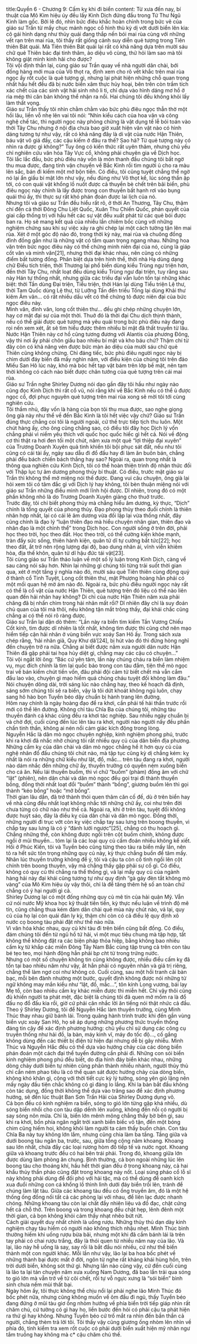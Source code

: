 title:Quyển 6 - Chương 9: Cấm kỵ khi đi biển
content:
Từ xưa đến nay, bí thuật của Mô Kim hiệu úy đều lấy Kinh Dịch đứng đầu trong Tứ Thư Ngũ Kinh làm gốc. Bởi lẽ đó, nhìn bức điêu khắc hoàn chỉnh trong bức vẽ của giáo sư Trần từ mấy chục mảnh ngọc cổ hình thù kỳ dị vớt dưới biển lên kia: cô gái hình dạng như thủy quái đang thắp nến bói mai rùa cùng với những vết rạn trên mai rùa, tôi thấy rất giống cảnh suy diễn quẻ tượng trong Tiên thiên Bát quái. Mà Tiên thiên Bát quái lại rất có khả năng dựa trên mười sáu chữ quẻ Thiên bác đại tinh thâm, ảo diệu vô cùng, thử hỏi làm sao mà tôi không giật mình kinh hãi cho được?<br>Tôi vội định thần lại, cùng giáo sư Trần quay về nhà người dân chài, bới đống hàng mới mua của Võ thọt ra, định xem cho rõ vết khắc trên mai rùa ngọc ấy rốt cuộc là quẻ tượng gì, nhưng lại phát hiện những chỗ quan trọng nhất hầu hết đều đã bị nước biển xâm thực hủy hoại, bên trên còn trầm tích xác chết của các sinh vật hải sinh nhỏ li ti, chỉ dựa vào hình dáng mơ hồ ở rìa mép thì căn bản không thể nhận ra nổi. Hai chúng tôi đều không khỏi lấy làm thất vọng.<br>Giáo sư Trần thấy tôi nhìn chằm chằm vào bức phù điêu ngọc thẫn thờ một hồi lâu, liền vỗ nhẹ lên vai tôi nói: “Nhìn kiểu cách của hoa văn và công nghệ chế tác, thì người ngọc này phỏng chừng là vật dụng tế lễ bói toán vào thời Tây Chu nhưng ở nội địa chưa bao giờ xuất hiện văn vật nào có hình dáng tương tự như vậy, rất có khả năng đây là di vật của nước Hận Thiên, báu vật vô giá đấy, các cậu kiếm ở đâu ra thế? Sao hả? Từ quẻ tượng này có nhìn ra được gì không?” Tuy ông có kiến thức rất uyên thâm, nhưng chủ yếu chỉ nghiên cứu văn hóa Tây Vực cổ, không phải chuyên gia về Dịch học.<br>Tôi lắc lắc đầu, bức phù điêu này vốn là món thanh đầu chúng tôi bất ngờ thu mua được, đang tính vận chuyển về Bắc Kinh rồi tìm người ủ cho ra màu lên sắc, bán đi kiếm một mớ bộn tiền. Có điều, tôi cũng tuyệt chẳng thể ngờ nó lại ẩn giấu bí mật lớn như vậy, nếu đúng như Võ thọt kể, lúc sóng thần ập tới, có con quái vật khổng lồ nuốt được cả thuyền bè chết trên bãi biển, phù điêu ngọc này chính là lấy được trong con thuyền bất hạnh rơi vào bụng quái thú ấy, thì thực sự rất khó phán đoán được lai lịch của nó.<br>Nhưng tôi và giáo sư Trần đều hiểu rất rõ, ở thời An Thương, Tây Chu, thậm chí đến cả thời Đông Chu Liệt Quốc, Xuân Thu Chiến Quốc, phán quyết của giai cấp thống trị với hầu hết các sự vật đều xuất phát từ các quẻ bói được ban ra. Họ sẽ mang kết quả của nhiều lần chiêm bốc cùng với những nghiệm chứng sau khi sự việc xảy ra ghi chép lại một cách tường tận lên mai rùa. Xét ở một góc độ nào đó, trong thời kỳ này, mai rùa và chuông đồng đỉnh đồng gần như là những vật có tầm quan trọng ngang nhau. Những hoa văn trên bức ngọc điêu này có thể chứng minh niên đại của nó, cùng là giáp cốt văn và minh văn[21], nhưng thời đại khác nhau, nên cũng có những điểm bất tương đồng. Phân biệt dựa trên hình thể, thời nhà Hạ dùng dạng chữ Điểu tích triện, thời Thương lại phổ biến dùng kiểu Trùng ngư triện hơn, đến thời Tây Chu, nhất loạt đều dùng kiểu Trùng ngư đại triện, tuy rằng sau này Hán tự thống nhất, nhưng giữa các triều đại vẫn luôn tồn tại những khác biệt: thời Tần dùng Đại triện, Tiểu triện, thời Hán lại dùng Tiểu triện Lệ thư, thời Tam Quốc dùng Lệ thư, từ Lưỡng Tấn đến triều Tống lại dùng Khải thư kiêm Âm văn... có rất nhiều dấu vết có thể chứng tỏ được niên đại của bức ngọc điêu này.<br>Minh văn, đỉnh văn, long cốt thiên thư... đều ghi chép những chuyện lớn, hay cơ mật đại sự của một thời. Thuở đó là thời đại Chu dịch thịnh thành, nếu có thể giải được quẻ tượng mà yêu quái trong bức phù điêu này đang rọi nến xem xét, ắt sẽ tìm hiểu được thêm nhiều bí mật đã thất truyền từ lâu. Nước Hận Thiên này cơ hồ cũng tương đương với Alantis của phương Đông, vậy thì nơi ấy phải chôn giấu bao nhiêu bí mật và kho báu chứ? Thậm chí từ đây còn có khả năng vén được bức màn ảo diệu của mười sáu chữ quẻ Thiên cũng không chừng. Chỉ đáng tiếc, bức phù điêu người ngọc này bị chìm dưới đáy biển đã mấy nghìn năm, với điều kiện của chúng tôi trên đảo Miếu San Hô lúc này, khó mà bóc hết tạp vật bám trên lớp bề mặt, nên tạm thời không có cách nào biết được chân tướng của quẻ tượng trên cái mai rùa.<br>Giáo sư Trần nghe Shirley Dương nói dạo gần đây tôi hầu như ngày nào cũng đọc Kinh Dịch thì rất cổ vũ, nói rằng khi về Bắc Kinh nếu có thể ủ được ngọc cổ, đợi phục nguyên quẻ tượng trên mai rùa xong sẽ mời tôi tới cùng nghiên cứu.<br>Tôi thầm nhủ, đây vốn là hàng của bọn tôi thu mua được, sao nghe giọng ông già này như thể về đến Bắc Kinh là tôi hết việc vậy chứ? Giáo sư Trần đúng thực chẳng coi tôi là người ngoài, cứ thế trực tiếp tịch thu luôn. Một chút hàng ấy, cho ông cũng chẳng sao, có điều tôi đây học Dịch lý vốn chẳng phải vì niềm yêu thích với quốc học quốc hiếc gì hết cả. Nói về động cơ thì thật ra hơi đen tối một chút, năm xưa một quẻ “lợi thiệp đại xuyên” của Trương Doanh Xuyên quả tình khiến tôi bội phục sát đất, nếu như tôi cũng có cái tài ấy, ngày sau dẫu đi đổ đấu hay đi làm ăn buôn bán, chẳng phải đều bách chiến bách thắng hay sao? Ngoài ra, quan trọng nhất là thông qua nghiên cứu Kinh Dịch, tôi có thể hoàn thiện trình độ nhận thức đối với Thập lục tự âm dương phong thủy bí thuật. Có điều, trước mặt giáo sư Trần thì không thể mở miệng nói thế được. Đang vui câu chuyện, ông già lại hỏi xem tôi có tâm đắc gì với Dịch lý hay không, tôi bèn thuận miệng nói với giáo sư Trần những điều mình mới lĩnh hội được. Dĩ nhiên, trong đó có một phần không nhỏ là do Trương Doanh Xuyên giảng cho thuở trước.<br>Trước đây, tôi chỉ biết phong thủy mà chẳng hiểu âm dương, kỳ thực, “Dịch” chính là tổng quyết của phong thủy. Đạo phong thủy theo đuổi chính là thiên nhân hợp nhất, lại có cái lẽ âm dương vừa đối lập lại vừa thống nhất, đây cũng chính là đạo lý “luận thiên đạo mà hiểu chuyện nhân gian, thiên đạo và nhân đạo là một chỉnh thể” trong Dịch học. Con người sống ở trên đời, phải học theo trời, học theo đất. Học theo trời, có thể cường kiện khỏe mạnh, tràn đầy sức sống, thiên hành kiện, quân tử dĩ tự cường bất tức[22]; học theo đất, ắt trở nên rộng lượng đại độ, bao dung nhân ái, vĩnh viễn khiêm hòa, địa thế khôn, quân tử dĩ hậu đức tái vật[23].<br>Tôi cùng giáo sư Trần thảo luận về một số lý luận trong Kinh Dịch, càng về sau càng nói sâu hơn. Nhìn lại những gì chúng tôi từng trải suốt thời gian qua, xét ở một tầng ý nghĩa nào đó, mười sáu quẻ Tiên thiên cùng động quỷ ở thành cổ Tinh Tuyệt, Long cốt thiên thư, mật Phượng hoàng hẳn phải có một mối quan hệ mờ ám nào đó. Ngoài ra, bức phù điêu người ngọc này rất có thể là cổ vật của nước Hận Thiên, quẻ tượng trên đó liệu có thể nào liên quan đến hải nhãn hay không? Di chỉ của nước Hận Thiên năm xưa phải chăng đã bị nhấn chìm trong hải nhãn mất rồi? Dĩ nhiên đây chỉ là suy đoán chủ quan của tôi mà thôi, nếu không tận mắt trông thấy, đại khái chắc cũng chẳng ai có thể nói rõ ràng được.<br>Giáo sư Trần lại dặn dò thêm: “Lần này ra biển tìm kiếm Tần Vương Chiếu Cốt kính, tìm được dĩ nhiên là tốt nhất, không tìm được thì cũng chớ nên mạo hiểm tiếp cận hải nhãn ở vùng biển vực xoáy San Hô ấy. Trong sách xưa chép rằng, ‘hải nhãn giả, Quy Khư dã’[24], bị hút vào đó thì đừng hòng nghĩ đến chuyện trở ra nữa. Chẳng ai biết được năm xưa người dân nước Hận Thiên đã gặp phải tai họa hủy diệt gì, chẳng may các cậu có chuyện...”<br>Tôi vội ngắt lời ông: “Bác cứ yên tâm, lần này chúng cháu ra biển làm nhiệm vụ, mục đích chính là tìm lại quốc bảo trong con tàu đắm, tiện thể mò ngọc trai về bán kiếm chút tiền vốn, đâu phải đội cảm tử biết chết mà vẫn cắm đầu lao vào, chuyện gì mạo hiểm quá chúng cháu tuyệt đối không làm đâu.” Nói chuyện dông dài, trời sáng lúc nào chẳng hay, theo kế hoạch đã định, sáng sớm chúng tôi sẽ ra biển, vậy là tôi dứt khoát không ngủ luôn, chạy sang hô hào bọn Tuyền béo dậy chuẩn bị hành trang lên đường.<br>Hôm nay chính là ngày hoàng đạo để ra khơi, cần phải tế hải thần trước rồi mới có thể lên đường. Không chỉ tàu Chĩa Ba của chúng tôi, những tàu thuyền đánh cá khác cũng đều ra khơi tác nghiệp. Sau nhiều ngày chuẩn bị và chờ đợi, cuối cùng đến lúc lên tàu ra khơi, người nào người nấy đều phấn chấn tinh thần, không ai nén nổi cảm giác kích động trong lòng.<br>Nguyễn Hắc là dân mò ngọc chuyên nghiệp, kinh nghiệm phong phú, trước khi ra khơi đã nhắc nhở chúng tôi rất nhiều quy củ của dân biển địa phương. Những cấm kỵ của dân chài và dân mò ngọc chẳng hề ít hơn quy củ của nghệ nhân đổ đấu chúng tôi chút nào, mà tập tục cũng kỳ dị chẳng kém: kỵ nhất là nói ra những chữ kiểu như lật, đổ, mắc... trên tàu đang ra khơi, người nào dám nhắc đến những chữ ấy, thuyền trưởng có quyền ném xuống biển cho cá ăn. Nếu lái thuyền buồm, thì vì chữ “buồm” (phàm) đồng âm với chữ “lật” (phiên), nên dân chài và dân mò ngọc đều gọi trại đi thành thuyền bồng, đồng thời nhất loạt đổi “buồm” thành “bồng”, giương buồm lên thì gọi thành “kéo bồng” hoặc “mở bồng”.<br>Thời gian lâu dần, đã trở thành thói quen thâm căn cố đế, dù ở trên biển hay về nhà cũng đều nhất loạt không nhắc tới những chữ ấy, coi như trên đời chưa từng có chữ nào như thế cả. Ngoài ra, khi ở trên tàu, tuyệt đối không được huýt sáo, đây là điều kỵ của dân chài và dân mò ngọc. Đồng thời, những người đi trục vớt còn kỵ việc chắp tay sau lưng trên boong thuyền, vì chắp tay sau lưng là có ý “đánh lưới ngược”[25], chẳng có thu hoạch gì. Chẳng những thế, còn không được ngồi trên cột buồm chính, không được ngồi ở mũi thuyền... tóm lại là các loại quy củ cấm đoán nhiều không kể xiết.<br>Hồi ở Phúc Kiến, tôi và Tuyền béo cũng từng theo tàu ra biển mấy lần, nên tỏ ra hết sức tôn trọng những quy củ này, kỳ thực chẳng buồn để tâm mấy. Nhân lúc thuyền trưởng không để ý, tôi và cậu ta còn cố tình ngồi lên cột chính trên boong thuyền, vậy mà chẳng thấy gặp phải sự cố gì. Có điều, không có quy củ thì chẳng ra thể thống gì, vả lại mấy quy củ của ngành hàng hải này đại khái cũng tương tự như quy định “gà gáy đèn tắt không mò vàng” của Mô Kim hiệu úy vậy thôi, chỉ là để tăng thêm hệ số an toàn chứ chẳng có ý hại người gì cả.<br>Shirley Dương lại có một đống những quy củ mê tín của hải quân Mỹ. Vẫn cứ nói nước Mỹ khoa học kỹ thuật tiên tiến, kỳ thực nếu luận về trình độ mê tín, cũng chẳng thua kém đám dân chài quê mùa này chút nào, vả lại, quy củ của họ lại còn quái đản ly kỳ, thậm chí còn có cả điều lệ quy định xô nước cọ boong tàu phải đặt như thế nào nữa.<br>Vì văn hóa khác nhau, quy củ khi tàu đi trên biển cũng bất đồng. Có điều, đám chúng tôi đến từ ngũ hồ tứ hải, vì một mục tiêu chung mà tập hợp, tất không thể không đặt ra các biện pháp thỏa hiệp, bằng không bao nhiêu cấm kỵ từ khắp các miền Đông Tây Nam Bắc cùng tập trung cả trên con tàu bé tẹo teo, mọi hành động hẳn phải b*p ch*t từ trong trứng nước.<br>Nhưng có một số chuyện không tin cũng không được, nhiều điều cấm kỵ đã tồn tại bao nhiêu năm như vậy, ắt hẳn phải có nguyên nhân và giá trị riêng, chẳng thể làm ngơ coi như không có. Cuối cùng, sau một hồi tranh cãi bàn bạc, mỗi bên đành nhường một bước, quyết định không được nói những từ ngữ không may mắn kiểu như “lật, đổ, mắc...”, tôn kính Long vương, bái lạy Mẹ tổ, còn bao nhiêu cấm kỵ khác miễn được thì miễn hết. Chỉ vậy thôi cũng đủ khiến người ta phát mệt, đặc biệt là chúng tôi đã quen mở mồm ra là đổ đấu nọ đổ đấu kia rồi, giờ cứ phải cân nhắc lời ăn tiếng nói thật nhức cả đầu.<br>Theo ý Shirley Dương, tôi để Nguyễn Hắc làm thuyền trưởng, cùng Minh Thúc thay nhau giữ bánh lái. Trong quãng hành trình trước khi đến gần vùng biển vực xoáy San Hô, họ sẽ áp dụng những phương thức truyền thống đáng tin cậy để xác định phương hướng: chủ yếu chỉ sử dụng các công cụ truyền thống như hải đồ, la bàn, máy kinh vĩ, máy đo tốc độ..., cố gắng không dùng đến các thiết bị điện tử hiện đại nhưng dễ bị gây nhiễu. Minh Thúc và Nguyễn Hắc đều có thể dựa vào hướng chảy của các dòng biển phán đoán một cách đại thể tuyến đường cần phải đi. Những con sói biển kinh nghiệm phong phú đều biết, do địa hình đáy biển khác nhau, những dòng chảy dưới biển tự nhiên cũng phân thành nhiều nhánh, người thủy thủ chỉ cần ném phao tiêu là có thể quan sát được hướng chảy của dòng biển, không khó khăn gì, cộng với thời tiết cực kỳ lý tưởng, sóng yên gió lặng nên mấy ngày đầu tiên chắc không có gì đáng lo lắng. Khi la bàn bắt đầu không còn tác dụng, đồng thời không thể dựa vào trăng sao để xác định phương hướng, sẽ đến lúc thuật Ban Sơn Trấn Hải của Shirley Dương dụng võ.<br>Cả bọn đều có kinh nghiệm ra biển, sóng to gió lớn từng gặp khá nhiều, dù sóng biển nhồi cho con tàu dập dềnh lên xuống, không đến nỗi có người bị say sóng nôn mửa. Chỉ là, biển lớn mênh mông chẳng thấy bờ bến gì, sau khi ra khơi, bốn phía ngăn ngắt trời xanh biển biếc vô tận, đến một bóng chim cũng hiếm hoi, không khỏi làm người ta cảm thấy buồn chán. Con tàu Chĩa Ba này tuy không lớn lắm, nhưng cũng chia làm ba tầng. Tầng giữa và dưới boong tàu ngăn ba, trước, sau, giữa tổng cộng năm khoang. Khoang sau lớn nhất, chứa đầy các loại rương hòm đồ tiếp tế và nước ngọt. Khoang giữa và khoang trước đều có hai bên trái phải. Trong đó, khoang giữa lớn được dùng làm phòng ăn chung. Bình thường, cả bọn ngoài những lúc lên boong tàu cho thoáng khí, hầu hết thời gian đều ở trong khoang này, cả hai khẩu thủy thần pháo cũng đặt trong khoang này nốt. Loại súng pháo cổ lỗ sĩ này không phải dùng để đối phó với hải tặc, mà có thể dùng để oanh kích xua đuổi những con cá khổng lồ thình lình dưới đáy biển trồi lên, tránh để chúng làm lật tàu. Giữa các khoang tàu đều có ống truyền âm, đó là một hệ thống ống đồng nối tất cả các phòng lại với nhau, để liên lạc được nhanh chóng. Những khoang tàu còn lại chất đầy nhiên liệu và đồ đạc, chật cứng hết cả chỗ thở. Trên boong và trong khoang đều chật hẹp, lênh đênh một thời gian, cả bọn không khỏi cảm thấy nhạt nhẽo bứt rứt.<br>Cách giải quyết duy nhất chính là uống rượu. Những thủy thủ dạn dày kinh nghiệm chạy tàu hiếm có người nào không thích nhậu nhẹt. Minh Thúc bình thường hiếm khi uống rượu bừa bãi, nhưng một khi đã cầm bánh lái là trên tay phải có chai rượu trắng, đây là thói quen từ nhiều năm nay của lão. Vả lại, lão này hễ uống là say, say rồi là bắt đầu nói nhiều, cứ như thể biến thành một con người khác. Mỗi lần như vậy, lão lại ba hoa bốc phét về những thành bại được mất ở đời, ngôn từ nghe rất khảng khái hùng hồn, trên trời dưới biển, không sót thứ gì. Nhưng lần nào cũng vậy, cứ đến cuối cùng là lão ta lại tán chuyện năm xưa xuống Nam Dương, đã bao lần trải qua sóng to gió lớn mà vẫn trở về từ cõi chết, rồi tự vỗ ngực xưng là “sói biển” bình sinh chưa nếm mùi thất bại.<br>Ngày hôm ấy, tôi thực không thể chịu nổi lại phải nghe lão Minh Thúc đó bốc phét nữa, nhưng cũng không muốn về ôm đầu đi ngủ, thấy Tuyền béo đang đứng ở mũi tàu giơ ống nhòm hướng về phía biển trời tiếp giáp nhìn rất chăm chú, cứ tưởng có gì hay ho, liền bước đến hỏi có phải cậu ta phát hiện ra thứ gì hay không. Nhưng Tuyền béo cứ trố mắt ra nhìn đến bần thần cả người, chẳng thèm trả lời tôi. Tôi thấy vậy cũng giương ống nhòm lên nhìn về phía đó, tính kiểm tra xem rốt cuộc có phải dưới biển xuất hiện mỹ nhân ngư tắm truồng hay không mà c* cậu chăm chú thế.